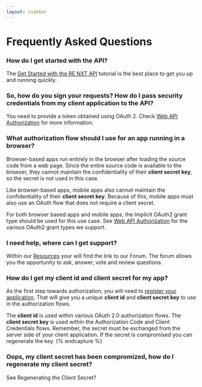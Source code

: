 ```yaml
---
layout: sidebar
---
```


# Frequently Asked Questions

### How do I get started with the API?

The <a href="{{ site.tutorials_getting_started }}" target="_blank">Get Started with the RE NXT API</a> tutorial is the best place to get you up and running quickly.

### So, how do you sign your requests?  How do I pass security credentials from my client application to the API?

You need to provide a token obtained using OAuth 2. Check <a href="{{ site.guide_web_api_authorization }}" target="_blank">Web API Authorization</a> for more information.

### What authorization flow should I use for an app running in a browser?

Browser-based apps run entirely in the browser after loading the source code from a web page. Since the entire source code is available to the browser, they cannot maintain the confidentiality of their <b>client secret key</b>, so the secret is not used in this case.  

Like browser-based apps, mobile apps also cannot maintain the confidentiality of their <b>client secret key</b>. Because of this, mobile apps must also use an OAuth flow that does not require a client secret.

For both browser based apps and mobile apps, the Implicit OAuth2 grant type should be used for this use case.
See <a href="{{ site.guide_web_api_authorization }}" target="_blank">Web API Authorization</a> for the various OAuth2 grant types we support.

### I need help, where can I get support?

Within our <a href="{{ site.resources }}" target="_blank">Resources</a> your will find the link to our Forum. The forum allows you the opportunity to ask, answer, vote and review questions.

### How do I get my <b>client id</b>  and <b>client secret</b> for my app?

As the first step towards authorization, you will need to <a href="{{ site.guide_registering_your_app }}" target="_blank">register your application</a>. That will give you a unique <b>client id</b> and <b>client secret key</b> to use in the authorization flows.

The <b>client id</b> is used within various OAuth 2.0 authorization flows.  The <b>client secret key</b> is used within the Authorization Code and Client Credentials flows.  Remember, the secret must be exchanged from the server side of your client application. If the secret is compromised you can regenerate the key. 
{% endcapture %}

### Oops, my client secret has been compromized, how do I regenerate my client secret?

See Regenerating the Client Secret?